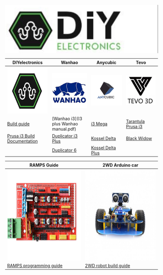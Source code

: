 

![](img/BANNER.jpg)


|DIYelectronics|Wanhao|Anycubic|Tevo|
|-----------------------------------|-------------------------------|----------------------------------|-|
<img src="img/diy.jpg" width=500 height=154>|<img src="img/wanhao.jpg" width=500>|<img src="img/anycubic.jpg" width=500>|<img src="img/tevo.jpg" width=500>| 
|[Build guide](builddoc.md)|[Wanhao i3](I3 plus Wanhao manual.pdf)|[i3 Mega](AncubicI3Mega.md)|[Tarantula Prusa i3](TevTranPrusi3.md)
|[Prusa i3 Build Documentation](builddoc.md)|[Duplicator i3 Plus](Duplicatori3plus.md)|[Kossel Delta](AnyycubicKossDelt.md)|[Black Widow](TevBlkWid.md)
||[Duplicator 6](WanDup6.md)| [Kossel Delta Plus](AnycubicKossplus.md)|

|RAMPS Guide|2WD Arduino car|
|--|--|
|<img src="img/RAMPS.jpg" width=300 height=300>|<img src="img/2wd car.JPG" width=300 height=300>
|[RAMPS programming guide](RAMPS_XLoader_Guide_rev1.pdf)|[2WD robot build guide](ARDUINO_2WD_SMART_ROBOT_CAR.pdf)|


